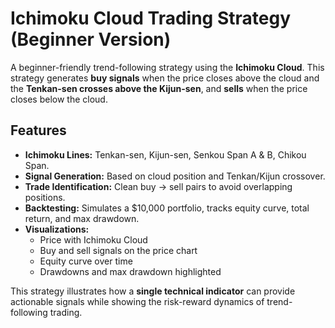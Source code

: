 # Ichimoku Cloud Trading Strategy (Beginner Version)

A beginner-friendly trend-following strategy using the **Ichimoku Cloud**. This strategy generates **buy signals** when the price closes above the cloud and the **Tenkan-sen crosses above the Kijun-sen**, and **sells** when the price closes below the cloud.

## Features

- **Ichimoku Lines:** Tenkan-sen, Kijun-sen, Senkou Span A & B, Chikou Span.
- **Signal Generation:** Based on cloud position and Tenkan/Kijun crossover.
- **Trade Identification:** Clean buy → sell pairs to avoid overlapping positions.
- **Backtesting:** Simulates a $10,000 portfolio, tracks equity curve, total return, and max drawdown.
- **Visualizations:**
  - Price with Ichimoku Cloud
  - Buy and sell signals on the price chart
  - Equity curve over time
  - Drawdowns and max drawdown highlighted

This strategy illustrates how a **single technical indicator** can provide actionable signals while showing the risk-reward dynamics of trend-following trading.
